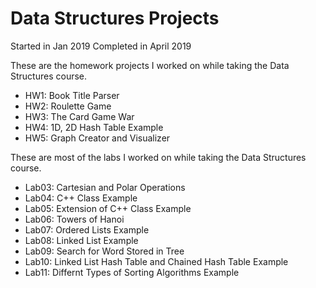 # Data Structures Projects

Started in Jan 2019
Completed in April 2019

These are the homework projects I worked on while taking the Data Structures course.
* HW1: Book Title Parser
* HW2: Roulette Game 
* HW3: The Card Game War
* HW4: 1D, 2D Hash Table Example
* HW5: Graph Creator and Visualizer 

These are most of the labs I worked on while taking the Data Structures course.
* Lab03: Cartesian and Polar Operations
* Lab04: C++ Class Example
* Lab05: Extension of C++ Class Example
* Lab06: Towers of Hanoi
* Lab07: Ordered Lists Example
* Lab08: Linked List Example
* Lab09: Search for Word Stored in Tree
* Lab10: Linked List Hash Table and Chained Hash Table Example
* Lab11: Differnt Types of Sorting Algorithms Example
